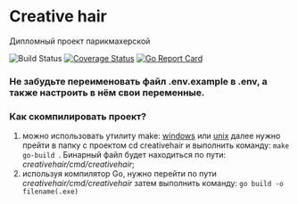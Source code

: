 # Creative hair
Дипломный проект парикмахерской

![Build Status](https://github.com/RemezovaJulia/creativehair/actions/workflows/ci.yml/badge.svg?event=push)
[![Coverage Status](https://coveralls.io/repos/github/RemezovaJulia/creativehair/badge.svg)](https://coveralls.io/github/RemezovaJulia/creativehair)
[![Go Report Card](https://goreportcard.com/badge/github.com/RemezovaJulia/creativehair)](https://goreportcard.com/report/github.com/RemezovaJulia/creativehair)

### Не забудьте переименовать файл .env.example в .env, а также настроить в нём свои переменные. ###

### Как скомпилировать проект? ###
1. можно использовать утилиту make:
    [windows](https://gnuwin32.sourceforge.net/downlinks/make.php) или [unix](https://ftp.gnu.org/gnu/make/)
    далее нужно прейти в папку с проектом cd creativehair и выполнить команду: ``make go-build ``. Бинарный файл
    будет находиться по пути: _creativehair/cmd/creativehair_;
2. используя компилятор Go, нужно перейти по пути _creativehair/cmd/creativehair_ затем выполнить команду: `` go build -o filename(.exe) `` 